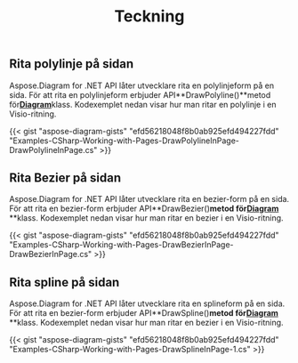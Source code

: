 ﻿---
title: Teckning
type: docs
weight: 45
url: /sv/net/drawing/
description: Det här avsnittet förklarar hur man ritar former på en visio-sida med Aspose.Diagram.
---
## **Rita polylinje på sidan**
Aspose.Diagram for .NET API låter utvecklare rita en polylinjeform på en sida. För att rita en polylinjeform erbjuder API**DrawPolyline()**metod för[**Diagram**](https://reference.aspose.com/diagram/net/aspose.diagram/diagram)klass. Kodexemplet nedan visar hur man ritar en polylinje i en Visio-ritning.

{{< gist "aspose-diagram-gists" "efd56218048f8b0ab925efd494227fdd" "Examples-CSharp-Working-with-Pages-DrawPolylineInPage-DrawPolylineInPage.cs" >}}
## **Rita Bezier på sidan**
Aspose.Diagram for .NET API låter utvecklare rita en bezier-form på en sida. För att rita en bezier-form erbjuder API**DrawBezier()**metod för[**Diagram**](https://reference.aspose.com/diagram/net/aspose.diagram/diagram)** **klass. Kodexemplet nedan visar hur man ritar en bezier i en Visio-ritning.

{{< gist "aspose-diagram-gists" "efd56218048f8b0ab925efd494227fdd" "Examples-CSharp-Working-with-Pages-DrawBezierInPage-DrawBezierInPage.cs" >}}
## **Rita spline på sidan**
Aspose.Diagram for .NET API låter utvecklare rita en splineform på en sida. För att rita en bezier-form erbjuder API**DrawSpline()**metod för[**Diagram**](https://reference.aspose.com/diagram/net/aspose.diagram/diagram)** **klass. Kodexemplet nedan visar hur man ritar en bezier i en Visio-ritning.

{{< gist "aspose-diagram-gists" "efd56218048f8b0ab925efd494227fdd" "Examples-CSharp-Working-with-Pages-DrawSplineInPage-1.cs" >}}
